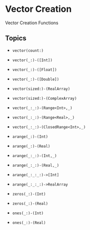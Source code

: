 # Vector Creation

Vector Creation Functions

## Topics

- ``vector(count:)``
- ``vector(_:)-([Int])``
- ``vector(_:)-([Float])``
- ``vector(_:)-([Double])``
- ``vector(sized:)-(RealArray)``
- ``vector(sized:)-(ComplexArray)``
- ``vector(_:_:)-(Range<Int>,_)``
- ``vector(_:_:)-(Range<Real>,_)``
- ``vector(_:_:)-(ClosedRange<Int>,_)``

- ``arange(_:)-(Int)``
- ``arange(_:)-(Real)``
- ``arange(_:_:)-(Int,_)``
- ``arange(_:_:)-(Real,_)``
- ``arange(_:_:_:)->[Int]``
- ``arange(_:_:_:)->RealArray``

- ``zeros(_:)-(Int)``
- ``zeros(_:)-(Real)``
- ``ones(_:)-(Int)``
- ``ones(_:)-(Real)``

